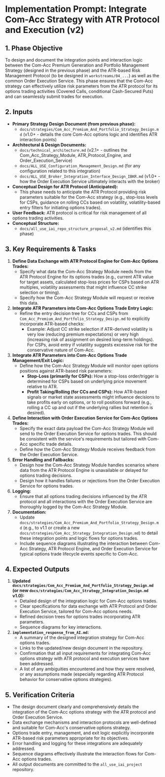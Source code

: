 # Implementation Prompt: Integrate Com-Acc Strategy with ATR Protocol and Execution (v2)

## 1. Phase Objective

To design and document the integration points and interaction logic between the Com-Acc Premium Generation and Portfolio Management Strategy (designed in the previous phase) and the ATR-based Risk Management Protocol (to be designed in `workstreams/04_...`) as well as the common Order Execution Service. This phase ensures that the Com-Acc strategy can effectively utilize risk parameters from the ATR protocol for its options trading activities (Covered Calls, conditional Cash-Secured Puts) and can seamlessly submit trades for execution.

## 2. Inputs

*   **Primary Strategy Design Document (from previous phase):**
    *   `docs/strategies/Com_Acc_Premium_And_Portfolio_Strategy_Design.md` (v1.0+ - details the core Com-Acc options logic and identifies ATR interaction points)
*   **Architectural & Design Documents:**
    *   `docs/technical_architecture.md` (v2.1+ - outlines the Com_Acc_Strategy_Module, ATR_Protocol_Engine, and Order_Execution_Service)
    *   `docs/ALL_USE_Configuration_Management_Design.md` (for any configuration related to this integration)
    *   `docs/ALL_USE_Broker_Integration_Interface_Design_IBKR.md` (v1.0+ - how the Order Execution Service ultimately interacts with the broker)
*   **Conceptual Design for ATR Protocol (Anticipated):**
    *   This phase needs to anticipate the ATR Protocol providing risk parameters suitable for the Com-Acc strategy (e.g., stop-loss levels for CSPs, guidance on rolling CCs based on volatility, volatility-based entry filters for initiating options trades).
*   **User Feedback:** ATR protocol is critical for risk management of all options trading activities.
*   **Conceptual Structure:**
    *   `docs/all_use_iai_repo_structure_proposal_v2.md` (identifies this phase)

## 3. Key Requirements & Tasks

1.  **Define Data Exchange with ATR Protocol Engine for Com-Acc Options Trades:**
    *   Specify what data the Com-Acc Strategy Module needs from the ATR Protocol Engine for its options trades (e.g., current ATR value for target assets, calculated stop-loss prices for CSPs based on ATR multiples, volatility assessments that might influence CC strike selection or timing).
    *   Specify how the Com-Acc Strategy Module will request or receive this data.
2.  **Integrate ATR Parameters into Com-Acc Options Trade Entry Logic:**
    *   Refine the entry decision tree for CCs and CSPs from `Com_Acc_Premium_And_Portfolio_Strategy_Design.md` to explicitly incorporate ATR-based checks:
        *   Example: Adjust CC strike selection if ATR-derived volatility is very low (reducing premium expectations) or very high (increasing risk of assignment on desired long-term holdings). For CSPs, avoid entry if volatility suggests excessive risk for the conservative nature of Com-Acc.
3.  **Integrate ATR Parameters into Com-Acc Options Trade Management/Exit Logic:**
    *   Define how the Com-Acc Strategy Module will monitor open options positions against ATR-based risk parameters:
        *   **Stop-Loss (primarily for CSPs):** How a stop-loss order/trigger is determined for CSPs based on underlying price movement relative to ATR.
        *   **Profit Taking/Rolling (for CCs and CSPs):** How ATR-based signals or market state assessments might influence decisions to take profits early on options, or to roll positions forward (e.g., rolling a CC up and out if the underlying rallies but retention is desired).
4.  **Define Interaction with Order Execution Service for Com-Acc Options Trades:**
    *   Specify the exact data payload the Com-Acc Strategy Module will send to the Order Execution Service for options trades. This should be consistent with the service's requirements but tailored with Com-Acc specific trade details.
    *   Define how the Com-Acc Strategy Module receives feedback from the Order Execution Service.
5.  **Error Handling and Fallbacks:**
    *   Design how the Com-Acc Strategy Module handles scenarios where data from the ATR Protocol Engine is unavailable or delayed for options trading decisions.
    *   Design how it handles failures or rejections from the Order Execution Service for options trades.
6.  **Logging:**
    *   Ensure that all options trading decisions influenced by the ATR protocol and all interactions with the Order Execution Service are thoroughly logged by the Com-Acc Strategy Module.
7.  **Documentation:**
    *   Update `docs/strategies/Com_Acc_Premium_And_Portfolio_Strategy_Design.md` (e.g., to v1.1 or create a new `docs/strategies/Com_Acc_Strategy_Integration_Design.md`) to detail these integration points and logic flows for options trades.
    *   Include sequence diagrams illustrating the interaction between Com-Acc Strategy, ATR Protocol Engine, and Order Execution Service for typical options trade lifecycle events specific to Com-Acc.

## 4. Expected Outputs

1.  **Updated `docs/strategies/Com_Acc_Premium_And_Portfolio_Strategy_Design.md` (or new `docs/strategies/Com_Acc_Strategy_Integration_Design.md` v1.0):**
    *   Detailed design of the integration logic for Com-Acc options trades.
    *   Clear specifications for data exchange with ATR Protocol and Order Execution Service, tailored for Com-Acc options needs.
    *   Refined decision trees for options trades incorporating ATR parameters.
    *   Sequence diagrams for key interactions.
2.  **`implementation_response_from_AI.md`:**
    *   A summary of the designed integration strategy for Com-Acc options trades.
    *   Links to the updated/new design document in the repository.
    *   Confirmation that all input requirements for integrating Com-Acc options strategy with ATR protocol and execution services have been addressed.
    *   A list of any ambiguities encountered and how they were resolved, or any assumptions made (especially regarding ATR Protocol behavior for conservative options strategies).

## 5. Verification Criteria

*   The design document clearly and comprehensively details the integration of the Com-Acc options strategy with the ATR protocol and Order Execution Service.
*   Data exchange mechanisms and interaction protocols are well-defined and suitable for Com-Acc's conservative options strategy.
*   Options trade entry, management, and exit logic explicitly incorporate ATR-based risk parameters appropriate for its objectives.
*   Error handling and logging for these integrations are adequately addressed.
*   Sequence diagrams effectively illustrate the interaction flows for Com-Acc options trades.
*   All output documents are committed to the `all_use_iai_project` repository.

